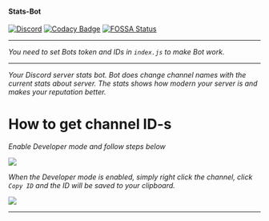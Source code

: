 #### Stats-Bot
[![Discord](https://discordapp.com/api/guilds/462966890801790998/widget.png)](https://discord.gg/g4XxyP7)
[![Codacy Badge](https://api.codacy.com/project/badge/Grade/2fb1a80eede84d149412d61d4d7052ae)](https://github.com/dpprdev/statsbot)
[![FOSSA Status](https://app.fossa.io/api/projects/git%2Bgithub.com%2Fdpprdev%2Fstatsbot.svg?type=shield)](https://github.com/dpprdev/statsbot)

<hr>

*You need to set Bots token and IDs in `index.js` to make Bot work.*

<hr>

*Your Discord server stats bot. Bot does change channel names with the current stats about server. The stats shows how modern your server is and makes your reputation better.*

# How to get channel ID-s

*Enable Developer mode and follow steps below*

<img src="https://chat.is-going-to-rickroll.me/i/WoeNL1XOK4Q.gif"/>

*When the Developer mode is enabled, simply right click the channel, click `Copy ID` and the ID will be saved to your clipboard.*

<img src="https://chat.is-going-to-rickroll.me/i/-p66Ed3ibyM.gif"/>

<hr>
